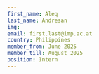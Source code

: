 ```yaml
---
first_name: Aleq  
last_name: Andresan
img: 
email: first.last@imp.ac.at
country: Philippines
member_from: June 2025
member_till: August 2025
position: Intern
---
```

